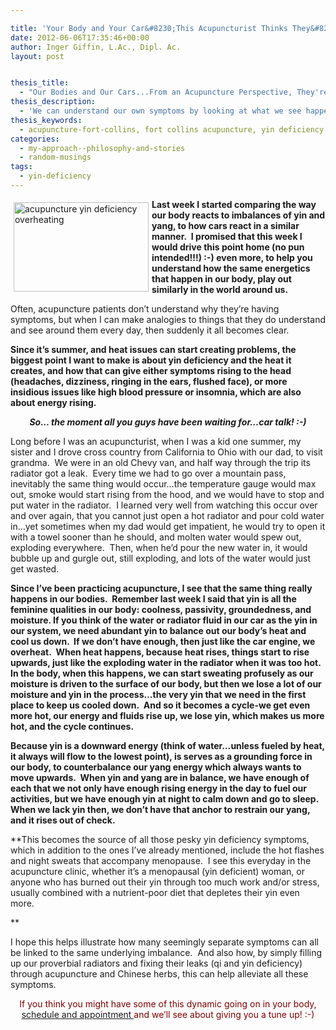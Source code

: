 ```yaml
---

title: 'Your Body and Your Car&#8230;This Acupuncturist Thinks They&#8217;re Not All that Different!'
date: 2012-06-06T17:35:46+00:00
author: Inger Giffin, L.Ac., Dipl. Ac.
layout: post


thesis_title:
  - "Our Bodies and Our Cars...From an Acupuncture Perspective, They're Really Not All that Different."
thesis_description:
  - 'We can understand our own symptoms by looking at what we see happening around us. This article compares Yin Deficiency to an overheating car. '
thesis_keywords:
  - acupuncture-fort-collins, fort collins acupuncture, yin deficiency
categories:
  - my-approach--philosophy-and-stories
  - random-musings
tags:
  - yin-deficiency
---
```

<img src="https://origin.ih.constantcontact.com/fs085/1102844965003/img/113.jpg" alt="acupuncture yin deficiency overheating" width="216" height="143" align="left" border="0" hspace="5" vspace="5" />

**Last week I started comparing the way our body reacts to imbalances of yin and yang, to how cars react in a similar manner.  I promised that this week I would drive this point home (no pun intended!!!) :-) even more, to help you understand how the same energetics that happen in our body, play out similarly in the world around us.**

Often, acupuncture patients don&#8217;t understand why they&#8217;re having symptoms, but when I can make analogies to things that they do understand and see around them every day, then suddenly it all becomes clear.

**Since it&#8217;s summer, and heat issues can start creating problems, the biggest point I want to make is about yin deficiency and the heat it creates, and how that can give either symptoms rising to the head (headaches, dizziness, ringing in the ears, flushed face), or more insidious issues like high blood pressure or insomnia, which are also about energy rising.**

<p style="text-align: center;">
  <strong><em>So&#8230; the moment all you guys have been waiting for&#8230;car talk! :-)</em></strong>
</p>

Long before I was an acupuncturist, when I was a kid one summer, my sister and I drove cross country from California to Ohio with our dad, to visit grandma.  We were in an old Chevy van, and half way through the trip its radiator got a leak.  Every time we had to go over a mountain pass, inevitably the same thing would occur&#8230;the temperature gauge would max out, smoke would start rising from the hood, and we would have to stop and put water in the radiator.  I learned very well from watching this occur over and over again, that you cannot just open a hot radiator and pour cold water in&#8230;yet sometimes when my dad would get impatient, he would try to open it with a towel sooner than he should, and molten water would spew out, exploding everywhere.  Then, when he&#8217;d pour the new water in, it would bubble up and gurgle out, still exploding, and lots of the water would just get wasted.

**Since I&#8217;ve been practicing acupuncture, I see that the same thing really happens in our bodies.  Remember last week I said that yin is all the feminine qualities in our body: coolness, passivity, groundedness, and moisture. If you think of the water or radiator fluid in our car as the yin in our system, we need abundant yin to balance out our body&#8217;s heat and cool us down.  If we don&#8217;t have enough, then just like the car engine, we overheat.  When heat happens, because heat rises, things start to rise upwards, just like the exploding water in the radiator when it was too hot.  In the body, when this happens, we can start sweating profusely as our moisture is driven to the surface of our body, but then we lose a lot of our moisture and yin in the process&#8230;the very yin that we need in the first place to keep us cooled down.  And so it becomes a cycle-we get even more hot, our energy and fluids rise up, we lose yin, which makes us more hot, and the cycle continues.**

**Because yin is a downward energy (think of water&#8230;unless fueled by heat, it always will flow to the lowest point), is serves as a grounding force in our body, to counterbalance our yang energy which always wants to move upwards.  When yin and yang are in balance, we have enough of each that we not only have enough rising energy in the day to fuel our activities, but we have enough yin at night to calm down and go to sleep.  When we lack yin then, we don&#8217;t have that anchor to restrain our yang, and it rises out of check.** 

**This becomes the source of all those pesky yin deficiency symptoms, which in addition to the ones I&#8217;ve already mentioned, include the hot flashes and night sweats that accompany menopause.  I see this everyday in the acupuncture clinic, whether it&#8217;s a menopausal (yin deficient) woman, or anyone who has burned out their yin through too much work and/or stress, usually combined with a nutrient-poor diet that depletes their yin even more.
  
** 

I hope this helps illustrate how many seemingly separate symptoms can all be linked to the same underlying imbalance.  And also how, by simply filling up our proverbial radiators and fixing their leaks (qi and yin deficiency) through acupuncture and Chinese herbs, this can help alleviate all these symptoms.

<p style="text-align: center;">
  <span style="color: #800000;">If you think you might have some of this dynamic going on in your body,</span> <a href="http://www.wisdomwaysacupuncture.com/acupuncture-appointment-scheduling/">schedule and appointment </a><span style="color: #800000;">and we&#8217;ll see about giving you a tune up! :-)</span>
</p>